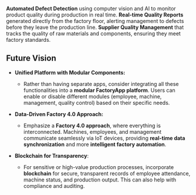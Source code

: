 **Automated Defect Detection** using computer vision and AI to monitor product quality during production in real time.
**Real-time Quality Reports** generated directly from the factory floor, alerting management to defects before they leave the production line.
**Supplier Quality Management** that tracks the quality of raw materials and components, ensuring they meet factory standards.

## Future Vision
- **Unified Platform with Modular Components:**
   - Rather than having separate apps, consider integrating all these functionalities into a **modular FactoryApp platform**. Users can enable or disable different modules (employee, machine, management, quality control) based on their specific needs.

- **Data-Driven Factory 4.0 Approach:**
   - Emphasize a **Factory 4.0 approach**, where everything is interconnected. Machines, employees, and management communicate seamlessly via IoT devices, providing **real-time data synchronization** and more **intelligent factory automation**.
  
- **Blockchain for Transparency**: 
   - For sensitive or high-value production processes, incorporate **blockchain** for secure, transparent records of employee attendance, machine status, and production output. This can also help with compliance and auditing.
